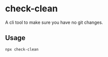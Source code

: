 # check-clean

A cli tool to make sure you have no git changes.

## Usage

```bash
npx check-clean
```
